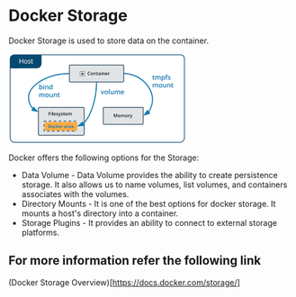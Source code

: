 # Docker Storage
Docker Storage is used to store data on the container. 

![](Images/docker21.png)

Docker offers the following options for the Storage:

- Data Volume - Data Volume provides the ability to create persistence storage. It also allows us to name volumes, list volumes, and containers associates with the volumes.
- Directory Mounts - It is one of the best options for docker storage. It mounts a host's directory into a container.
- Storage Plugins - It provides an ability to connect to external storage platforms.

## For more information refer the following link 

(Docker Storage Overview)[https://docs.docker.com/storage/]